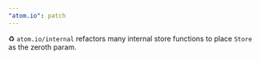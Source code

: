 ```yaml
---
"atom.io": patch
---
```


♻️ `atom.io/internal` refactors many internal store functions to place `Store` as the zeroth param.
